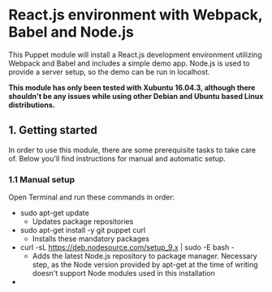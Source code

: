 # React.js environment with Webpack, Babel and Node.js

This Puppet module will install a React.js development environment utilizing Webpack and 
Babel and includes a simple demo app. Node.js is used to provide a server setup, 
so the demo can be run in localhost.

**This module has only been tested with Xubuntu 16.04.3, although there shouldn't be any issues 
while using other Debian and Ubuntu based Linux distributions.**

## 1. Getting started

In order to use this module, there are some prerequisite tasks to take care of.
Below you'll find instructions for manual and automatic setup.

### 1.1 Manual setup

Open Terminal and run these commands in order:

* sudo apt-get update
	* Updates package repositories
* sudo apt-get install -y git puppet curl
	* Installs these mandatory packages
* curl -sL https://deb.nodesource.com/setup_9.x | sudo -E bash -
	* Adds the latest Node.js repository to package manager. Necessary step, as the Node
	version provided by apt-get at the time of writing doesn't support Node modules used in this
	installation
* 
